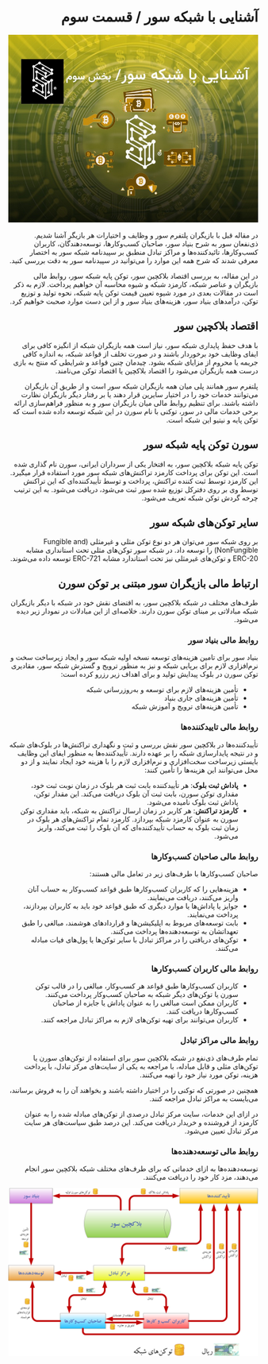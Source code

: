 <div dir="rtl">
  
# آشنایی با شبکه سور / قسمت سوم

![Image](12.jpeg)

در مقاله قبل با بازیگران پلتفرم سور و وظایف و اختیارات هر بازیگر آشنا شدیم. ذی‌نفعان سور به شرح بنیاد سور، صاحبان کسب‌وکارها، توسعه‌دهندگان، کاربران کسب‌وکارها، تائیدکننده‌ها و مراکز تبادل منطبق بر سپیدنامه شبکه سور به اختصار معرفی شدند که شرح همه این موارد را می‌توانید در سپیدنامه سور به دقت بررسی کنید.

در این مقاله، به بررسی اقتصاد بلاکچین سور، توکن پایه شبکه سور، روابط مالی بازیگران و عناصر شبکه، کارمزد شبکه و شیوه محاسبه آن خواهیم پرداخت. لازم به ذکر است در مقالات بعدی در مورد شیوه تعیین قیمت توکن پایه شبکه، نحوه تولید و توزیع توکن، درآمدهای بنیاد سور، هزینه‌های بنیاد سور و از این دست موارد صحبت خواهیم کرد.

## اقتصاد بلاکچین سور

با هدف حفظ پایداری شبکه سور، نیاز است همه بازیگران شبکه از انگیزه کافی برای ایفای وظایف خود برخوردار باشند و در صورت تخلف از قواعد شبکه، به اندازه کافی جریمه یا محروم از مزایای شبکه بشود. چیدمان چنین قواعد و شرایطی که منتج به بازی درست همه بازیگران می‌شود را اقتصاد بلاکچین یا اقتصاد توکن می‌نامند.

پلتفرم سور همانند پلی میان همه بازیگران شبکه سور است و از طریق آن بازیگران می‌توانند خدمات خود را در اختیار سایرین قرار دهند یا بر رفتار دیگر بازیگران نظارت داشته باشند. برای تنظیم روابط مالی میان بازیگران سور و به منظور فراهم‌سازی ارائه برخی خدمات مالی در سور، توکنی با نام سورن در این شبکه توسعه داده شده است که توکن پایه و نیتیو این شبکه است.

## سورن توکن پایه شبکه سور

توکن پایه شبکه بلاکچین سور، به افتخار یکی از سرداران ایرانی، سورن نام گذاری شده است. این توکن برای پرداخت کارمزد تراکنش‎‌های شبکه سور مورد استفاده قرار می‎گیرد. این کارمزد توسط ثبت کننده تراکنش، پرداخت و توسط تأییدکننده‌ای که این تراکنش توسط وی بر روی دفترکل توزیع شده سور ثبت می‌شود، دریافت می‌شود. به این ترتیب چرخه گردش توکن شبکه تعریف می‌شود.

## سایر توکن‌های شبکه سور
بر روی شبکه سور می‌توان هر دو نوع توکن مثلی و غیرمثلی (Fungible and NonFungible) را توسعه داد. در شبکه سور توکن‌های مثلی تحت استانداری مشابه ERC-20 و توکن‌های غیرمثلی نیز تحت استاندارد مشابه ERC-721 توسعه داده می‌شوند.

## ارتباط مالی بازیگران سور مبتنی بر توکن سورن

طرف‌های مختلف در شبکه بلاکچین سور، به اقتضای نقش خود در شبکه با دیگر بازیگران شبکه مبادلاتی بر مبنای توکن سورن دارند. خلاصه‌ای از این مبادلات در نمودار زیر دیده می‌شود.

### روابط مالی بنیاد سور

بنیاد سور برای تامین هزینه‌های توسعه نسخه اولیه شبکه سور و ایجاد زیرساخت سخت و نرم‌افزاری لازم برای برپایی شبکه و نیز به منظور ترویج و گسترش شبکه سور، مقادیری توکن سورن در بلوک پیدایش تولید و برای اهداف زیر رزرو کرده است:

- تأمین هزینه‌های لازم برای توسعه و به‌روزرسانی شبکه
- تأمین هزینه‌های جاری بنیاد
- تأمین هزینه‌های ترویج و آموزش شبکه

### روابط مالی تاییدکننده‌ها

تأییدکننده‌ها در بلاکچین سور نقش بررسی و ثبت و نگهداری تراکنش‌ها در بلوک‌های شبکه و در نتیجه پایدارسازی شبکه را بر عهده دارند. تأییدکننده‌ها به منظور ایفای این وظایف بایستی زیرساخت سخت‌افزاری و نرم‌افزاری لازم را با هزینه خود ایجاد نمایند و از دو محل می‌توانند این هزینه‌ها را تأمین کنند:

- **پاداش ثبت بلوک**: هر تأییدکننده بابت ثبت هر بلوک در زمان نوبت ثبت خود، مقداری توکن سورن، بابت ثبت آن بلوک دریافت می‌کند. این مقدار توکن، پاداش ثبت بلوک نامیده می‌شود.
- **کارمزد تراکنش**: هر کاربر در زمان ارسال تراکنش به شبکه، باید مقداری توکن سورن به عنوان کارمزد شبکه بپردازد. کارمزد تمام تراکنش‌های هر بلوک در زمان ثبت بلوک به حساب تأییدکننده‌ای که آن بلوک را ثبت می‌کند، واریز می‌شود.

### روابط مالی صاحبان کسب‌وکارها

صاحبان کسب‌وکارها با طرف‌های زیر در تعامل مالی هستند:

- هزینه‌هایی را که کاربران کسب‌وکارها طبق قواعد کسب‌وکار به حساب آنان واریز می‌کنند، دریافت می‌نمایند.
- جوایز یا پاداش‌ها یا موارد دیگری که طبق قواعد خود باید به کاربران بپردازند، پرداخت می‌نمایند.
- بابت توسعه‌های مربوط به اپلیکیشن‌ها و قراردادهای هوشمند، مبالغی را طبق تعهداتشان به توسعه‌دهنده‌ها پرداخت می‌کنند.
- توکن‌های دریافتی را در مراکز تبادل با سایر توکن‌ها یا پول‌های فیات مبادله می‌کنند.

### روابط مالی کاربران کسب‌وکارها

- کاربران کسب‌وکارها طبق قواعد هر کسب‌وکار، مبالغی را در قالب توکن سورن یا توکن‌های دیگر شبکه به صاحبان کسب‌وکار پرداخت می‌کنند.
- کاربران ممکن است مبالغی را به عنوان پاداش یا جایزه از صاحبان کسب‌وکارها دریافت کنند.
- کاربران می‌توانند برای تهیه توکن‌های لازم به مراکز تبادل مراجعه کنند.

### روابط مالی مراکز تبادل

تمام طرف‌های ذی‌نفع در شبکه بلاکچین سور برای استفاده از توکن‌های سورن یا توکن‌های مثلی و قابل مبادله، با مراجعه به یکی از سایت‌های مرکز تبادل، با پرداخت هزینه، توکن مورد نیاز خود را تهیه می‌کنند.

همچنین در صورتی که توکنی را در اختیار داشته باشند و بخواهند آن را به فروش برسانند، می‌بایست به مراکز تبادل مراجعه کنند.

در ازای این خدمات، سایت مرکز تبادل درصدی از توکن‌های مبادله شده را به عنوان کارمزد از فروشنده و خریدار دریافت می‌کند. این درصد طبق سیاست‌های هر سایت مرکز تبادل تعیین می‌شود.

### روابط مالی توسعه‌دهنده‌ها

توسعه‌دهنده‌ها به ازای خدماتی که برای طرف‌های مختلف شبکه بلاکچین سور انجام می‌دهند، مزد کار خود را دریافت می‌کنند.

![Image](Drawing3-2.png)

</div>
